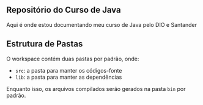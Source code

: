## Repositório do Curso de Java
Aqui é onde estou documentando meu curso de Java pelo DIO e Santander
## Estrutura de Pastas

O workspace contém duas pastas por padrão, onde:

- `src`: a pasta para manter os códigos-fonte
- `lib`: a pasta para manter as dependências

Enquanto isso, os arquivos compilados serão gerados na pasta `bin` por padrão.
